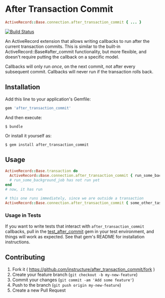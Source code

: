 # After Transaction Commit

```ruby
ActiveRecord::Base.connection.after_transaction_commit { ... }
```

[![Build Status](https://travis-ci.org/instructure/after_transaction_commit.svg?branch=master)](https://travis-ci.org/instructure/after_transaction_commit)

An ActiveRecord extension that allows writing callbacks to run after the
current transaction commits. This is similar to the built-in
ActiveRecord::Base#after_commit functionality, but more flexible, and
doesn't require putting the callback on a specific model.

Callbacks will only run *once*, on the next commit, not after every
subsequent commit. Callbacks will never run if the transaction rolls
back.

## Installation

Add this line to your application's Gemfile:

```ruby
gem 'after_transaction_commit'
```

And then execute:

    $ bundle

Or install it yourself as:

    $ gem install after_transaction_commit

## Usage

```ruby
ActiveRecord::Base.transaction do
  ActiveRecord::Base.connection.after_transaction_commit { run_some_background_job }
  # run_some_background_job has not run yet
end
# now, it has run

# this one runs immediately, since we are outside a transaction
ActiveRecord::Base.connection.after_transaction_commit { some_other_task }
```

### Usage in Tests

If you want to write tests that interact with `after_transaction_commit`
callbacks, pull in the
[test_after_commit](https://github.com/grosser/test_after_commit) gem in
your test environment, and things will work as expected. See that gem's
README for installation instructions.

## Contributing

1. Fork it ( https://github.com/instructure/after_transaction_commit/fork )
2. Create your feature branch (`git checkout -b my-new-feature`)
3. Commit your changes (`git commit -am 'Add some feature'`)
4. Push to the branch (`git push origin my-new-feature`)
5. Create a new Pull Request
